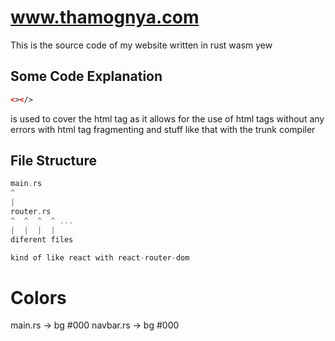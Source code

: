 # www.thamognya.com

This is the source code of my website written in rust wasm yew

## Some Code Explanation
```html
<></>
```
is used to cover the html tag
as it allows for the use of html tags without any errors with html tag fragmenting and stuff like that with the trunk compiler

## File Structure

```c
main.rs
^
|
router.rs
^  ^  ^  ^ ...
|  |  |  |
diferent files

kind of like react with react-router-dom
```

# Colors

main.rs -> bg #000
navbar.rs -> bg #000